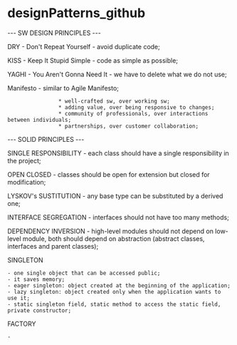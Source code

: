 # designPatterns_github

--- SW DESIGN PRINCIPLES ---

DRY - Don't Repeat Yourself - avoid duplicate code;

KISS - Keep It Stupid Simple - code as simple as possible;

YAGHI - You Aren't Gonna Need It - we have to delete what we do not use;

Manifesto - similar to Agile Manifesto; 

                    * well-crafted sw, over working sw;       
                    * adding value, over being responsive to changes;       
                    * community of professionals, over interactions between individuals;       
                    * partnerships, over customer collaboration;

--- SOLID PRINCIPLES ---

SINGLE RESPONSIBILITY - each class should have a single responsibility in the project;

OPEN CLOSED - classes should be open for extension but closed for modification;

LYSKOV's SUSTITUTION - any base type can be substituted by a derived one;

INTERFACE SEGREGATION - interfaces should not have too many methods;

DEPENDENCY INVERSION - high-level modules should not depend on low-level module, both should depend on abstraction (abstract classes, interfaces and parent classes);


SINGLETON

    - one single object that can be accessed public;
    - it saves memory;
    - eager singleton: object created at the beginning of the application;
    - lazy singleton: object created only when the application wants to use it;
    - static singleton field, static method to access the static field, private constructor;  

FACTORY

    - 